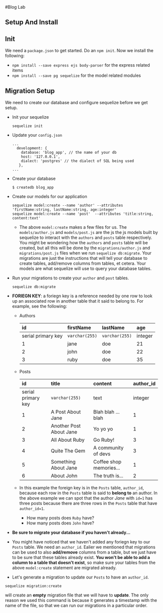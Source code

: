 #Blog Lab
## Setup And Install

## Init

We need a `package.json` to get started. Do an `npm init`. Now we install the following:

* `npm install --save express ejs body-parser` for the express related items
* `npm install --save pg sequelize` for the model related modules

## Migration Setup

We need to create our database and configure sequelize before we get setup.

* Init your sequelize
  
  ```
  sequelize init
  ```

* Update your `config.json`
  
  ```
  ...
    development: {
      database: 'blog_app', // the name of your db
      host: '127.0.0.1',
      dialect: 'postgres' // the dialect of SQL being used
     },
  ...
  ```
* Create your database

  ```
  $ createdb blog_app
  ```
* Create our models for our application

  ```
  sequelize model:create --name 'author' --attributes 'firstName:string, lastName:string, age:integer'
  sequelize model:create --name 'post'  --attributes 'title:string, content:text'
  ```
  * The above `model:create` makes a few files for us. The `models/author.js` and `models/post.js` are the js the js models built by sequelize to interact with the `authors` and `posts` table respectively. You might be wondering how the `authors` and `posts` table will be created, but all this will be done by the `migrations/author.js` and `migrations/post.js` files when we run `sequelize db:migrate`. Your migrations are just the instructions that will tell your database to create tables, add/remove columns from tables, et cetera. Your models are what sequelize will use to query your database tables.
* Run your migrations to create your `author` and `post` tables. 
  
  ```
  sequelize db:migrate
  ```

* **FORIEGN KEY**: a foriegn key is a reference needed by one row to look up an associated row in another table that it said to belong to. For example, see the following:

  * Authors

	  | id | firstName| lastName | age |
	  | :--- | :--- | :--- | :--- |
	  | serial primary key | `varchar(255)` | `varchar(255)` | integer|
	  | 1 | jane | doe | 21 |
	  | 2 | john | doe | 22 |
	  | 3 | ruby | doe | 35 |

  * Posts
	
	  | id | title | content | author_id |
	  | :--- | :--- | :--- | :--- |
	  | serial primary key | `varchar(255)` | text | integer |
	  | 1 | A Post About Jane | Blah blah ... blah | 1 |
	  | 2 | Another Post About Jane | Yo yo yo | 1 |
	  | 3 | All About Ruby | Go Ruby! | 3 |
	  | 4 | Quite The Gem | A community of devs | 3 |
	  | 5 | Something About Jane | Coffee shop memories... | 1|
	  | 6 | About John | The truth is... | 2|

  * In this example the foreign key is in the `Posts` table, `author_id`, because each row in the `Posts` table is said to **belong to** an author. In the above example we can spot that the author *Jane* with `id=1` has three posts because there are three rows in the `Posts` table that have `author_id=1`.
    * How many posts does `Ruby` have?
    * How many posts does `John` have?

* **Be sure to migrate your database if you haven't already...**
* You might have noticed that we haven't added any foriegn key to our `Posts` table. We need an `author_id`. Ealier we mentioned that migrations can be used to also **add/remove** columns from a table, but we just have to be sure that these tables already exist. **You won't be able to add a column to a table that doesn't exist**, so make sure your tables from the above `model:create` statement are migrated already. 
* Let's generate a migration to update our `Posts` to have an `author_id`.

```
sequelize migration:create
```

  will create an **empty** migration file that we will have to **update**. The only reason we used this command is because it generates a timestamp with the name of the file, so that we can run our migrations in a particular order.




